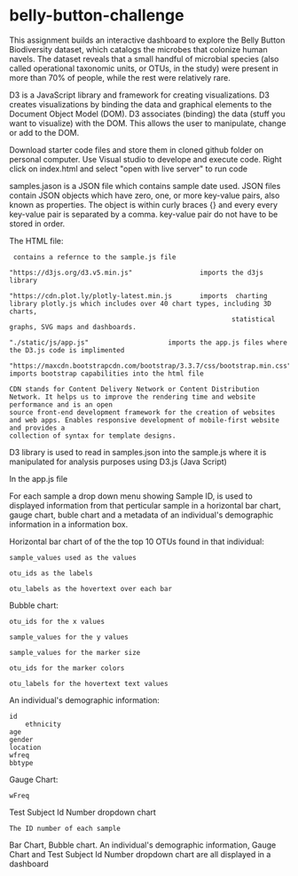 # belly-button-challenge


This assignment builds an interactive dashboard to explore the Belly Button Biodiversity dataset, which catalogs the microbes that colonize human navels. The dataset reveals that a small handful of microbial species (also called operational taxonomic units, or OTUs, in the study) were present in more than 70% of people, while the rest were relatively rare.

D3 is a JavaScript library and framework for creating visualizations. D3 creates visualizations by binding the data and graphical elements to the Document Object Model (DOM). D3 associates (binding) the data (stuff you want to visualize) with the DOM. This allows the user to manipulate, change or add to the DOM.


Download starter code files and store them in cloned github folder on personal computer.
Use Visual studio to develope and execute code. Right click on index.html and select "open with live server" to run code 


samples.jason is a JSON file which contains sample date used.
JSON files  contain JSON objects which have zero, one, or more key-value pairs, also known as properties. The object is within curly braces {} and every every key-value pair is separated by a comma. key-value pair do not have to be stored in order.



The HTML file:

	 contains a refernce to the sample.js file 

	"https://d3js.org/d3.v5.min.js"     			imports the d3js library
	
  	"https://cdn.plot.ly/plotly-latest.min.js  		imports  charting library plotly.js which includes over 40 chart types, including 3D charts,   
	                                                        statistical graphs, SVG maps and dashboards.
								
  	"./static/js/app.js"					imports the app.js files where the D3.js code is implimented
  	
	"https://maxcdn.bootstrapcdn.com/bootstrap/3.3.7/css/bootstrap.min.css"     	imports bootstrap capabilities into the html file 
	
	CDN stands for Content Delivery Network or Content Distribution Network. It helps us to improve the rendering time and website performance and is an open
	source front-end development framework for the creation of websites and web apps. Enables responsive development of mobile-first website and provides a 
	collection of syntax for template designs.


D3 library is used to read in samples.json into the sample.js where it is manipulated for analysis purposes using D3.js (Java Script)

In the app.js file  

For each sample a drop down menu showing Sample ID, is used to displayed information from that perticular sample in a horizontal bar chart, gauge chart, buble chart and a  metadata of an individual's demographic information in a information box.

 Horizontal bar chart of of the the top 10 OTUs found in that individual:

 	sample_values used as the values 

 	otu_ids as the labels 

	otu_labels as the hovertext over each bar

Bubble chart:

	otu_ids for the x values

	sample_values for the y values

	sample_values for the marker size

	otu_ids for the marker colors

	otu_labels for the hovertext text values


An individual's demographic information:

	id
        ethnicity 
	age
	gender
	location 
	wfreq
	bbtype

Gauge Chart:

	wFreq


Test Subject Id Number dropdown chart

	The ID number of each sample



Bar Chart, Bubble chart. An individual's demographic information, Gauge Chart and Test Subject Id Number dropdown chart are all displayed in a dashboard

	




